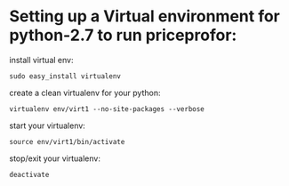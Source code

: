 # Setting up a Virtual environment for python-2.7 to run priceprofor:

install virtual env:
```
sudo easy_install virtualenv
```

create a clean virtualenv for your python:
```
virtualenv env/virt1 --no-site-packages --verbose
```

start your virtualenv:
```
source env/virt1/bin/activate
```

stop/exit your virtualenv:
```
deactivate
```
